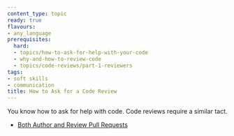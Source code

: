 ```yaml
---
content_type: topic
ready: true
flavours:
- any_language
prerequisites:
  hard:
  - topics/how-to-ask-for-help-with-your-code
  - why-and-how-to-review-code
  - topics/code-reviews/part-1-reviewers
tags:
- soft skills
- communication
title: How to Ask for a Code Review
---
```


You know how to ask for help with code. Code reviews require a similar tact.


- [Both Author and Review Pull Requests](https://www.youtube.com/watch?v=PJjmw9TRB7s)
